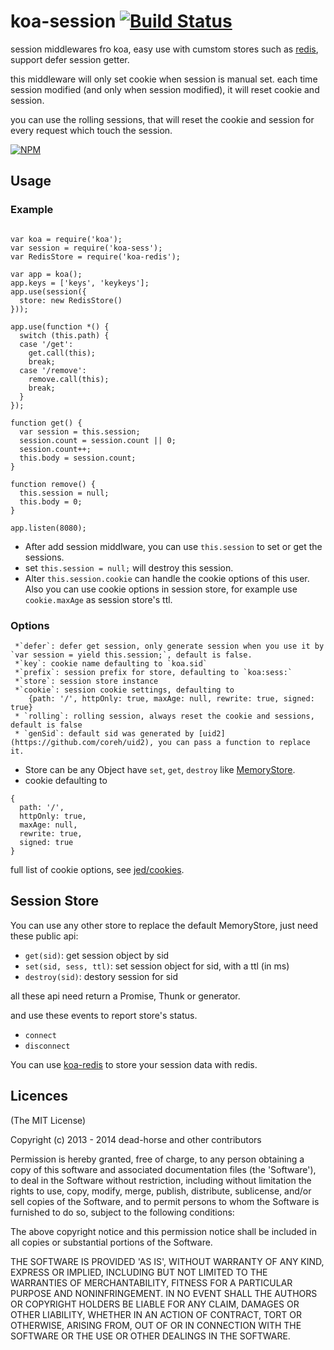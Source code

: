 koa-session [![Build Status](https://secure.travis-ci.org/koajs/koa-session.svg)](http://travis-ci.org/koajs/koa-session)
=========

session middlewares fro koa, easy use with cumstom stores such as [redis](https://github.com/koajs/koa-redis), support defer session getter.

this middleware will only set cookie when session is manual set. each time session modified (and only when session modified), it will reset cookie and session.

you can use the rolling sessions, that will reset the cookie and session for every request which touch the session.

[![NPM](https://nodei.co/npm/koa-sess.png?downloads=true)](https://nodei.co/npm/koa-sess/)

## Usage

### Example

```

var koa = require('koa');
var session = require('koa-sess');
var RedisStore = require('koa-redis');

var app = koa();
app.keys = ['keys', 'keykeys'];
app.use(session({
  store: new RedisStore()
}));

app.use(function *() {
  switch (this.path) {
  case '/get':
    get.call(this);
    break;
  case '/remove':
    remove.call(this);
    break;
  }
});

function get() {
  var session = this.session;
  session.count = session.count || 0;
  session.count++;
  this.body = session.count;
}

function remove() {
  this.session = null;
  this.body = 0;
}

app.listen(8080);
```

* After add session middlware, you can use `this.session` to set or get the sessions.
* set `this.session = null;` will destroy this session.
* Alter `this.session.cookie` can handle the cookie options of this user. Also you can use cookie options in session store, for example use `cookie.maxAge` as session store's ttl.

### Options

```
 *`defer`: defer get session, only generate session when you use it by `var session = yield this.session;`, default is false.
 *`key`: cookie name defaulting to `koa.sid`
 *`prefix`: session prefix for store, defaulting to `koa:sess:`
 *`store`: session store instance
 *`cookie`: session cookie settings, defaulting to
    {path: '/', httpOnly: true, maxAge: null, rewrite: true, signed: true}
 * `rolling`: rolling session, always reset the cookie and sessions, default is false
 * `genSid`: default sid was generated by [uid2](https://github.com/coreh/uid2), you can pass a function to replace it.
 ```

* Store can be any Object have `set`, `get`, `destroy` like [MemoryStore](https://github.com/koajs/koa-session/blob/master/lib/store.js).
* cookie defaulting to

```
{
  path: '/',
  httpOnly: true,
  maxAge: null,
  rewrite: true,
  signed: true
}
```

full list of cookie options, see [jed/cookies](https://github.com/jed/cookies#cookiesset-name--value---options--).

## Session Store

You can use any other store to replace the default MemoryStore, just need these public api:

* `get(sid)`: get session object by sid
* `set(sid, sess, ttl)`: set session object for sid, with a ttl (in ms)
* `destroy(sid)`: destory session for sid

all these api need return a Promise, Thunk or generator.

and use these events to report store's status.

* `connect`
* `disconnect`

You can use [koa-redis](https://github.com/koajs/koa-redis) to store your session data with redis.

## Licences
(The MIT License)

Copyright (c) 2013 - 2014 dead-horse and other contributors

Permission is hereby granted, free of charge, to any person obtaining a copy of this software and associated documentation files (the 'Software'), to deal in the Software without restriction, including without limitation the rights to use, copy, modify, merge, publish, distribute, sublicense, and/or sell copies of the Software, and to permit persons to whom the Software is furnished to do so, subject to the following conditions:

The above copyright notice and this permission notice shall be included in all copies or substantial portions of the Software.

THE SOFTWARE IS PROVIDED 'AS IS', WITHOUT WARRANTY OF ANY KIND, EXPRESS OR IMPLIED, INCLUDING BUT NOT LIMITED TO THE WARRANTIES OF MERCHANTABILITY, FITNESS FOR A PARTICULAR PURPOSE AND NONINFRINGEMENT. IN NO EVENT SHALL THE AUTHORS OR COPYRIGHT HOLDERS BE LIABLE FOR ANY CLAIM, DAMAGES OR OTHER LIABILITY, WHETHER IN AN ACTION OF CONTRACT, TORT OR OTHERWISE, ARISING FROM, OUT OF OR IN CONNECTION WITH THE SOFTWARE OR THE USE OR OTHER DEALINGS IN THE SOFTWARE.
